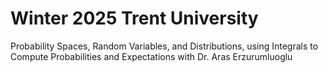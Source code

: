 # Winter 2025 Trent University

Probability Spaces, Random Variables, and Distributions, using Integrals to Compute Probabilities and Expectations with Dr. Aras Erzurumluoglu
